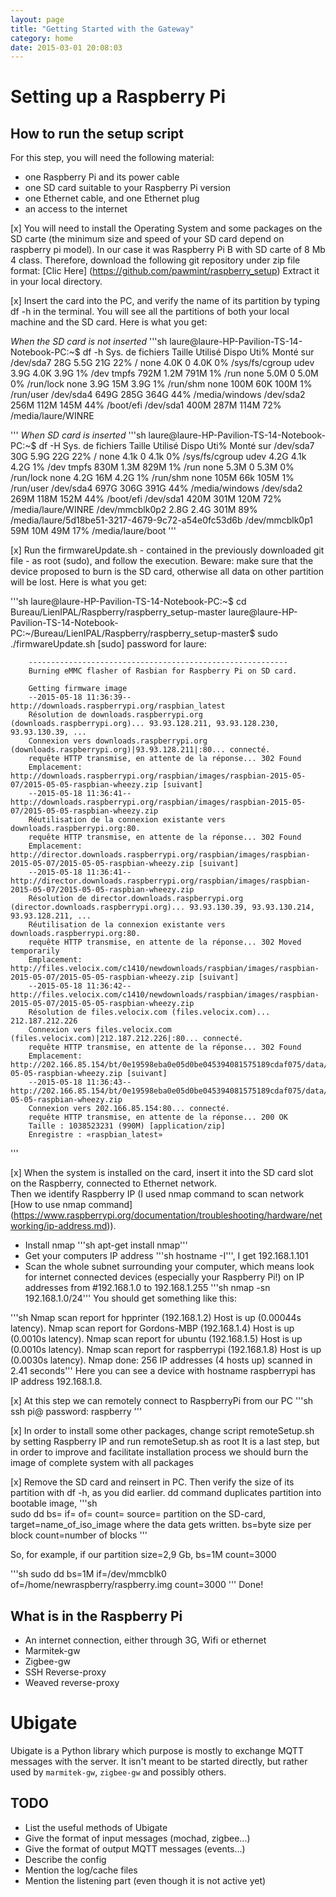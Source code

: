 ```yaml
---
layout: page
title: "Getting Started with the Gateway"
category: home
date: 2015-03-01 20:08:03
---
```


# Setting up a Raspberry Pi

## How to run the setup script

For this step, you will need the following material:
* one Raspberry Pi and its power cable
* one SD card suitable to your Raspberry Pi version
* one Ethernet cable, and one Ethernet plug
* an access to the internet


[x] You will need to install the Operating System and some packages on the SD carte (the minimum size and speed of your SD card depend on raspberry pi model). In our case it was Raspberry Pi B with SD carte of 8 Mb 4 class.
Therefore, download the following git repository under zip file format: [Clic Here] (https://github.com/pawmint/raspberry_setup) Extract it in your local directory.


[x] Insert the card into the PC, and verify the name of its partition by typing df -h in the terminal. You will see all the partitions of both your local machine and the SD card. Here is what you get:

*When the SD card is not inserted*
'''sh
        laure@laure-HP-Pavilion-TS-14-Notebook-PC:~$ df -h 
        Sys. de fichiers Taille Utilisé Dispo Uti% Monté sur 
        /dev/sda7           28G    5.5G   21G  22% / 
        none               4.0K       0  4.0K   0% /sys/fs/cgroup 
        udev               3.9G    4.0K  3.9G   1% /dev 
        tmpfs              792M    1.2M  791M   1% /run 
        none               5.0M       0  5.0M   0% /run/lock 
        none               3.9G     15M  3.9G   1% /run/shm 
        none               100M     60K  100M   1% /run/user 
        /dev/sda4          649G    285G  364G  44% /media/windows 
        /dev/sda2          256M    112M  145M  44% /boot/efi 
        /dev/sda1          400M    287M  114M  72% /media/laure/WINRE 

'''
*When SD card is inserted*
'''sh
        laure@laure-HP-Pavilion-TS-14-Notebook-PC:~$ df -H 
        Sys. de fichiers Taille Utilisé Dispo Uti% Monté sur 
        /dev/sda7           30G    5.9G   22G  22% / 
        none               4.1k       0  4.1k   0% /sys/fs/cgroup 
        udev               4.2G    4.1k  4.2G   1% /dev 
        tmpfs              830M    1.3M  829M   1% /run 
        none               5.3M       0  5.3M   0% /run/lock 
        none               4.2G     16M  4.2G   1% /run/shm 
        none               105M     66k  105M   1% /run/user 
        /dev/sda4          697G    306G  391G  44% /media/windows 
        /dev/sda2          269M    118M  152M  44% /boot/efi 
        /dev/sda1          420M    301M  120M  72% /media/laure/WINRE 
        /dev/mmcblk0p2     2.8G    2.4G  301M  89% /media/laure/5d18be51-3217-4679-9c72-a54e0fc53d6b 
        /dev/mmcblk0p1      59M     10M   49M  17% /media/laure/boot 
'''

[x] Run the firmwareUpdate.sh - contained in the previously downloaded git file - as root (sudo), and follow the execution. Beware: make sure that the device proposed to burn is the SD card, otherwise all data on other partition will be lost. Here is what you get: 

'''sh
        laure@laure-HP-Pavilion-TS-14-Notebook-PC:~$ cd Bureau/LienIPAL/Raspberry/raspberry_setup-master 
        laure@laure-HP-Pavilion-TS-14-Notebook-PC:~/Bureau/LienIPAL/Raspberry/raspberry_setup-master$ sudo ./firmwareUpdate.sh 
        [sudo] password for laure: 

        ---------------------------------------------------------- 
        Burning eMMC flasher of Rasbian for Raspberry Pi on SD card. 

        Getting firmware image 
        --2015-05-18 11:36:39--  http://downloads.raspberrypi.org/raspbian_latest 
        Résolution de downloads.raspberrypi.org (downloads.raspberrypi.org)... 93.93.128.211, 93.93.128.230, 93.93.130.39, ... 
        Connexion vers downloads.raspberrypi.org (downloads.raspberrypi.org)|93.93.128.211|:80... connecté. 
        requête HTTP transmise, en attente de la réponse... 302 Found 
        Emplacement: http://downloads.raspberrypi.org/raspbian/images/raspbian-2015-05-07/2015-05-05-raspbian-wheezy.zip [suivant] 
        --2015-05-18 11:36:41--  http://downloads.raspberrypi.org/raspbian/images/raspbian-2015-05-07/2015-05-05-raspbian-wheezy.zip 
        Réutilisation de la connexion existante vers downloads.raspberrypi.org:80. 
        requête HTTP transmise, en attente de la réponse... 302 Found 
        Emplacement: http://director.downloads.raspberrypi.org/raspbian/images/raspbian-2015-05-07/2015-05-05-raspbian-wheezy.zip [suivant] 
        --2015-05-18 11:36:41--  http://director.downloads.raspberrypi.org/raspbian/images/raspbian-2015-05-07/2015-05-05-raspbian-wheezy.zip 
        Résolution de director.downloads.raspberrypi.org (director.downloads.raspberrypi.org)... 93.93.130.39, 93.93.130.214, 93.93.128.211, ... 
        Réutilisation de la connexion existante vers downloads.raspberrypi.org:80. 
        requête HTTP transmise, en attente de la réponse... 302 Moved temporarily 
        Emplacement: http://files.velocix.com/c1410/newdownloads/raspbian/images/raspbian-2015-05-07/2015-05-05-raspbian-wheezy.zip [suivant] 
        --2015-05-18 11:36:42--  http://files.velocix.com/c1410/newdownloads/raspbian/images/raspbian-2015-05-07/2015-05-05-raspbian-wheezy.zip 
        Résolution de files.velocix.com (files.velocix.com)... 212.187.212.226 
        Connexion vers files.velocix.com (files.velocix.com)|212.187.212.226|:80... connecté. 
        requête HTTP transmise, en attente de la réponse... 302 Found 
        Emplacement: http://202.166.85.154/bt/0e19598eba0e05d0be045394081575189cdaf075/data/2015-05-05-raspbian-wheezy.zip [suivant] 
        --2015-05-18 11:36:43--  http://202.166.85.154/bt/0e19598eba0e05d0be045394081575189cdaf075/data/2015-05-05-raspbian-wheezy.zip 
        Connexion vers 202.166.85.154:80... connecté. 
        requête HTTP transmise, en attente de la réponse... 200 OK 
        Taille : 1038523231 (990M) [application/zip] 
        Enregistre : «raspbian_latest» 
'''

[x] When the system is installed on the card, insert it into the SD card slot on the Raspberry, connected to Ethernet network.          
Then we identify Raspberry IP (I used nmap command to scan network [How to use nmap command] (https://www.raspberrypi.org/documentation/troubleshooting/hardware/networking/ip-address.md)). 

* Install nmap
'''sh apt-get install nmap'''
* Get your computers IP address
'''sh hostname -I''', I get 192.168.1.101
* Scan the whole subnet surrounding your computer, which means look for internet connected devices (especially your Raspberry Pi!) on IP addresses from #192.168.1.0 to 192.168.1.255
'''sh  nmap -sn 192.168.1.0/24''' You should get something like this:

'''sh
        Nmap scan report for hpprinter (192.168.1.2)
        Host is up (0.00044s latency).
        Nmap scan report for Gordons-MBP (192.168.1.4)
        Host is up (0.0010s latency).
        Nmap scan report for ubuntu (192.168.1.5)
        Host is up (0.0010s latency).
        Nmap scan report for raspberrypi (192.168.1.8)
        Host is up (0.0030s latency).
        Nmap done: 256 IP addresses (4 hosts up) scanned in 2.41 seconds'''
 Here you can see a device with hostname raspberrypi has IP address 192.168.1.8.

[x] At this step we can remotely connect to RaspberryPi from our PC 
'''sh   
ssh pi@<IP> 
password: raspberry 
'''

[x] In order to install some other packages, change script remoteSetup.sh by setting Raspberry IP  and run remoteSetup.sh as root 
It is a last step, but in order to improve and facilitate installation process we should burn the image of complete system with all packages 

[x] Remove the SD card and reinsert in PC. Then verify the size of its partition with df -h, as you did earlier. dd command duplicates partition into bootable image, 
'''sh        
sudo dd bs=<byte size> if=<source> of=<target> count=<number of blocks> 
source= partition on the SD-card, 
target=name_of_iso_image where the data gets written. 
bs=byte size per block 
count=number of blocks 
'''     
   
So, for example, if our partition size=2,9 Gb, bs=1M count=3000 
   
'''sh
sudo dd bs=1M if=/dev/mmcblk0 of=/home/newraspberry/raspberry.img count=3000 
'''
Done!

## What is in the Raspberry Pi

* An internet connection, either through 3G, Wifi or ethernet
* Marmitek-gw
* Zigbee-gw
* SSH Reverse-proxy
* Weaved reverse-proxy

# Ubigate

Ubigate is a Python library which purpose is mostly to exchange MQTT messages with the server. It isn't meant to be started directly, but rather used by `marmitek-gw`, `zigbee-gw` and possibly others.

## TODO

* List the useful methods of Ubigate
* Give the format of input messages (mochad, zigbee...)
* Give the format of output MQTT messages (events...)
* Describe the config
* Mention the log/cache files
* Mention the listening part (even though it is not active yet)
